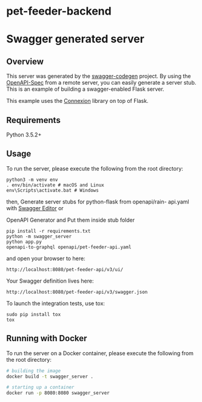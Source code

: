 # pet-feeder-backend

# Swagger generated server

## Overview
This server was generated by the [swagger-codegen](https://github.com/swagger-api/swagger-codegen) project. By using the
[OpenAPI-Spec](https://github.com/swagger-api/swagger-core/wiki) from a remote server, you can easily generate a server stub.  This
is an example of building a swagger-enabled Flask server.

This example uses the [Connexion](https://github.com/zalando/connexion) library on top of Flask.

## Requirements
Python 3.5.2+

## Usage
To run the server, please execute the following from the root directory:

```
python3 -m venv env
. env/bin/activate # macOS and Linux
env\Scripts\activate.bat # Windows
```
then, Generate server stubs for python-flask from openapi/rain-
api.yaml with [Swagger Editor](https://editor.swagger.io) or

OpenAPI Generator and Put them inside stub folder

```
pip install -r requirements.txt
python -m swagger_server
python app.py
openapi-to-graphql openapi/pet-feeder-api.yaml
```

and open your browser to here:

```
http://localhost:8080/pet-feeder-api/v3/ui/
```

Your Swagger definition lives here:

```
http://localhost:8080/pet-feeder-api/v3/swagger.json
```

To launch the integration tests, use tox:
```
sudo pip install tox
tox
```

## Running with Docker

To run the server on a Docker container, please execute the following from the root directory:

```bash
# building the image
docker build -t swagger_server .

# starting up a container
docker run -p 8080:8080 swagger_server
```
